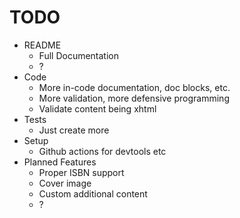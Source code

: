 # TODO

* README
    * Full Documentation
    * ?
* Code
    * More in-code documentation, doc blocks, etc.
    * More validation, more defensive programming
    * Validate content being xhtml
* Tests
    * Just create more
* Setup
    * Github actions for devtools etc
* Planned Features
    * Proper ISBN support
    * Cover image
    * Custom additional content
    * ?
